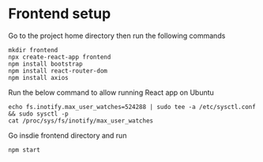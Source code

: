 # Frontend setup

Go to the project home directory then run the following commands

```
mkdir frontend
npx create-react-app frontend
npm install bootstrap
npm install react-router-dom
npm install axios
```

Run the below command to allow running React app on Ubuntu

```
echo fs.inotify.max_user_watches=524288 | sudo tee -a /etc/sysctl.conf && sudo sysctl -p
cat /proc/sys/fs/inotify/max_user_watches
```

Go insdie frontend directory and run

```
npm start
```
